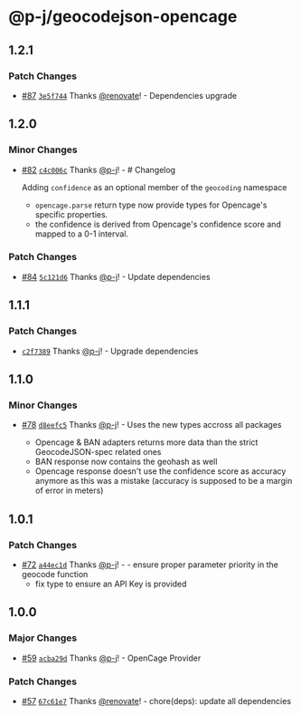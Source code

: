 # @p-j/geocodejson-opencage

## 1.2.1

### Patch Changes

- [#87](https://github.com/p-j/geocodejson/pull/87) [`3e5f744`](https://github.com/p-j/geocodejson/commit/3e5f7442c978a4ca643b439f225c6bc48107318b) Thanks [@renovate](https://github.com/apps/renovate)! - Dependencies upgrade

## 1.2.0

### Minor Changes

- [#82](https://github.com/p-j/geocodejson/pull/82) [`c4c006c`](https://github.com/p-j/geocodejson/commit/c4c006c5d7012406557d21c51be46bab7bfbb039) Thanks [@p-j](https://github.com/p-j)! - # Changelog

  Adding `confidence` as an optional member of the `geocoding` namespace

  - `opencage.parse` return type now provide types for Opencage's specific properties.
  - the confidence is derived from Opencage's confidence score and mapped to a 0-1 interval.

### Patch Changes

- [#84](https://github.com/p-j/geocodejson/pull/84) [`5c121d6`](https://github.com/p-j/geocodejson/commit/5c121d67d76e885b4bb16200a8a6b633c0c3af22) Thanks [@p-j](https://github.com/p-j)! - Update dependencies

## 1.1.1

### Patch Changes

- [`c2f7389`](https://github.com/p-j/geocodejson/commit/c2f7389c3a199f1e187e23fa1450587181edad1a) Thanks [@p-j](https://github.com/p-j)! - Upgrade dependencies

## 1.1.0

### Minor Changes

- [#78](https://github.com/p-j/geocodejson/pull/78) [`d8eefc5`](https://github.com/p-j/geocodejson/commit/d8eefc5ec3d03ee6ea0f7b94daf7c28abc2e2813) Thanks [@p-j](https://github.com/p-j)! - Uses the new types accross all packages

  - Opencage & BAN adapters returns more data than the strict GeocodeJSON-spec related ones
  - BAN response now contains the geohash as well
  - Opencage response doesn't use the confidence score as accuracy anymore as this was a mistake (accuracy is supposed to be a margin of error in meters)

## 1.0.1

### Patch Changes

- [#72](https://github.com/p-j/geocodejson/pull/72) [`a44ec1d`](https://github.com/p-j/geocodejson/commit/a44ec1da062fa5075a8f8240c35784ab3d5c9301) Thanks [@p-j](https://github.com/p-j)! - - ensure proper parameter priority in the geocode function
  - fix type to ensure an API Key is provided

## 1.0.0

### Major Changes

- [#59](https://github.com/p-j/geocodejson/pull/59) [`acba29d`](https://github.com/p-j/geocodejson/commit/acba29da14baa00dc3ee8c098e5e442b47e49bf1) Thanks [@p-j](https://github.com/p-j)! - OpenCage Provider

### Patch Changes

- [#57](https://github.com/p-j/geocodejson/pull/57) [`67c61e7`](https://github.com/p-j/geocodejson/commit/67c61e73081910a282f5068d56ccf4e9ac556a05) Thanks [@renovate](https://github.com/apps/renovate)! - chore(deps): update all dependencies
